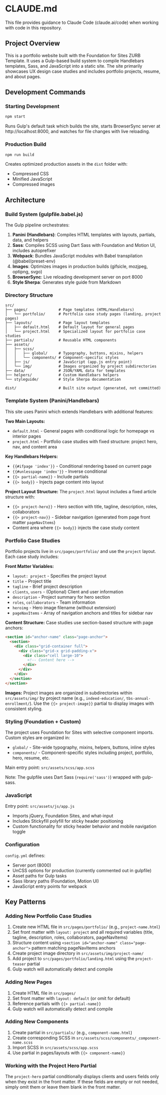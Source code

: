 # CLAUDE.md

This file provides guidance to Claude Code (claude.ai/code) when working with code in this repository.

## Project Overview

This is a portfolio website built with the Foundation for Sites ZURB Template. It uses a Gulp-based build system to compile Handlebars templates, Sass, and JavaScript into a static site. The site primarily showcases UX design case studies and includes portfolio projects, resume, and about pages.

## Development Commands

### Starting Development
```bash
npm start
```
Runs Gulp's default task which builds the site, starts BrowserSync server at http://localhost:8000, and watches for file changes with live reloading.

### Production Build
```bash
npm run build
```
Creates optimized production assets in the `dist` folder with:
- Compressed CSS
- Minified JavaScript
- Compressed images

## Architecture

### Build System (gulpfile.babel.js)

The Gulp pipeline orchestrates:
1. **Panini (Handlebars)**: Compiles HTML templates with layouts, partials, data, and helpers
2. **Sass**: Compiles SCSS using Dart Sass with Foundation and Motion UI, includes autoprefixer
3. **Webpack**: Bundles JavaScript modules with Babel transpilation (@babel/preset-env)
4. **Images**: Optimizes images in production builds (gifsicle, mozjpeg, optipng, svgo)
5. **BrowserSync**: Live reloading development server on port 8000
6. **Style Sherpa**: Generates style guide from Markdown

### Directory Structure

```
src/
├── pages/              # Page templates (HTML/Handlebars)
│   └── portfolio/      # Portfolio case study pages (landing, project pages)
├── layouts/            # Page layout templates
│   ├── default.html    # Default layout for general pages
│   └── project.html    # Specialized layout for portfolio case studies
├── partials/           # Reusable HTML components
├── assets/
│   ├── scss/
│   │   ├── global/     # Typography, buttons, mixins, helpers
│   │   └── components/ # Component-specific styles
│   ├── js/             # JavaScript (app.js entry point)
│   └── img/            # Images organized by project subdirectories
├── data/               # JSON/YAML data for templates
├── helpers/            # Custom Handlebars helpers
└── styleguide/         # Style Sherpa documentation

dist/                   # Built site output (generated, not committed)
```

### Template System (Panini/Handlebars)

This site uses Panini which extends Handlebars with additional features:

**Two Main Layouts:**
- `default.html` - General pages with conditional logic for homepage vs interior pages
- `project.html` - Portfolio case studies with fixed structure: project hero, nav, and content area

**Key Handlebars Helpers:**
- `{{#ifpage 'index'}}` - Conditional rendering based on current page
- `{{#unlesspage 'index'}}` - Inverse conditional
- `{{> partial-name}}` - Include partials
- `{{> body}}` - Injects page content into layout

**Project Layout Structure:**
The `project.html` layout includes a fixed article structure with:
- `{{> project-hero}}` - Hero section with title, tagline, description, roles, collaborators
- `{{> project-nav}}` - Sidebar navigation (generated from page front matter `pageNavItems`)
- Content area where `{{> body}}` injects the case study content

### Portfolio Case Studies

Portfolio projects live in `src/pages/portfolio/` and use the `project` layout. Each case study includes:

**Front Matter Variables:**
- `layout: project` - Specifies the project layout
- `title` - Project title
- `tagline` - Brief project description
- `clients`, `users` - (Optional) Client and user information
- `description` - Project summary for hero section
- `roles`, `collaborators` - Team information
- `heroimg` - Hero image filename (without extension)
- `pageNavItems` - Array of navigation anchors and titles for sidebar nav

**Content Structure:**
Case studies use section-based structure with page anchors:
```html
<section id="anchor-name" class="page-anchor">
  <section>
    <div class="grid-container full">
      <div class="grid-x grid-padding-x">
        <div class="cell large-10">
          <!-- Content here -->
        </div>
      </div>
    </div>
  </section>
</section>
```

**Images:**
Project images are organized in subdirectories within `src/assets/img/` by project name (e.g., `indeed-education/`, `tbs-annual-enrollment/`). Use the `{{> project-image}}` partial to display images with consistent styling.

### Styling (Foundation + Custom)

The project uses Foundation for Sites with selective component imports. Custom styles are organized in:
- `global/` - Site-wide typography, mixins, helpers, buttons, inline styles
- `components/` - Component-specific styles including project, portfolio, hero, resume, etc.

Main entry point: `src/assets/scss/app.scss`

Note: The gulpfile uses Dart Sass (`require('sass')`) wrapped with gulp-sass.

### JavaScript

Entry point: `src/assets/js/app.js`
- Imports jQuery, Foundation Sites, and what-input
- Includes Stickyfill polyfill for sticky header positioning
- Custom functionality for sticky header behavior and mobile navigation toggle

### Configuration

`config.yml` defines:
- Server port (8000)
- UnCSS options for production (currently commented out in gulpfile)
- Asset paths for Gulp tasks
- Sass library paths (Foundation, Motion UI)
- JavaScript entry points for webpack

## Key Patterns

### Adding New Portfolio Case Studies
1. Create new HTML file in `src/pages/portfolio/` (e.g., `project-name.html`)
2. Set front matter with `layout: project` and all required variables (title, tagline, description, roles, collaborators, pageNavItems)
3. Structure content using `<section id="anchor-name" class="page-anchor">` pattern matching pageNavItems anchors
4. Create project image directory in `src/assets/img/project-name/`
5. Add project to `src/pages/portfolio/landing.html` using the `project-teaser` partial
6. Gulp watch will automatically detect and compile

### Adding New Pages
1. Create HTML file in `src/pages/`
2. Set front matter with `layout: default` (or omit for default)
3. Reference partials with `{{> partial-name}}`
4. Gulp watch will automatically detect and compile

### Adding New Components
1. Create partial in `src/partials/` (e.g., `component-name.html`)
2. Create corresponding SCSS in `src/assets/scss/components/_component-name.scss`
3. Import SCSS in `src/assets/scss/app.scss`
4. Use partial in pages/layouts with `{{> component-name}}`

### Working with the Project Hero Partial
The `project-hero` partial conditionally displays clients and users fields only when they exist in the front matter. If these fields are empty or not needed, simply omit them or leave them blank in the front matter.
